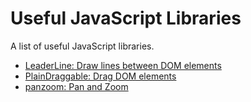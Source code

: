 # Useful JavaScript Libraries
A list of useful JavaScript libraries.

- [LeaderLine: Draw lines between DOM elements](https://github.com/anseki/leader-line)
- [PlainDraggable: Drag DOM elements](https://github.com/anseki/plain-draggable)
- [panzoom: Pan and Zoom](https://github.com/anvaka/panzoom)

